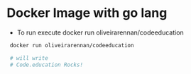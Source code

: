 # Docker Image with go lang

 - To run execute docker run oliveirarennan/codeeducation

 ```bash
  docker run oliveirarennan/codeeducation

  # will write
  # Code.education Rocks!
 ```